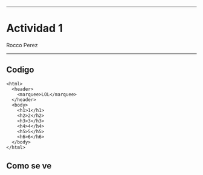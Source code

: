
---

# Actividad 1

Rocco Perez

---

## Codigo

```
<html>
  <header>
    <marquee>LOL</marquee>
  </header>
  <body>
    <h1>1</h1>
    <h2>2</h2>
    <h3>3</h3>
    <h4>4</h4>
    <h5>5</h5>
    <h6>6</h6>
  </body>
</html>
```

## Como se ve

